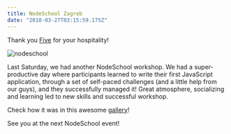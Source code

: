 ```yaml
---
title: NodeSchool Zagreb 
date: "2018-03-27T03:15:59.175Z"
---
```

Thank you [Five](http://five.agency/) for your hospitality!

![nodeschool](https://scontent-vie1-1.xx.fbcdn.net/v/t1.0-9/29542083_1773082352734952_2083363381801610492_n.jpg?_nc_cat=0&oh=19617e5ca60efd36fe9a61aa1cf0a651&oe=5B2A7C33)

Last Saturday, we had another NodeSchool workshop. We had a super-productive day where participants learned to write their first JavaScript application, through a set of self-paced challenges (and a little help from our guys), and they successfully managed it! Great atmosphere, socializing and learning led to new skills and successful workshop.

Check how it was in this awesome [gallery](https://web.facebook.com/FiveNYC/photos/ms.c.eJxNzskNwEAIA8COIg4vR~;~_NRQEt5DsyNuyuFKJHXJFHHm4QGFlI2gVwgecFtg~_UcEHRHbodBTaA6A7ZjgSxqQ94w2~_2gOcEnaBJSL9usn~;USmwHVQL~_AlN2MAA~-.bps.a.1773082146068306.1073741866.151026981607172/1773082246068296/?type=3&theater)!

See you at the next NodeSchool event!


